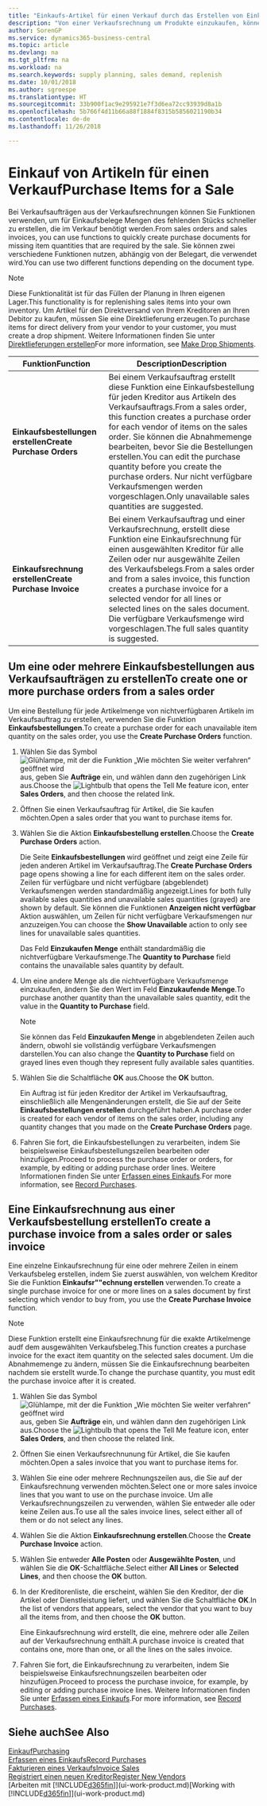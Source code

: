```yaml
---
title: "Einkaufs-Artikel für einen Verkauf durch das Erstellen von Einkaufsrechnungen | Microsoft Docs"
description: "Von einer Verkaufsrechnung um Produkte einzukaufen, können Sie eine Einkaufsrechnung für einen Kreditor oder Lieferanten einen erstellen."
author: SorenGP
ms.service: dynamics365-business-central
ms.topic: article
ms.devlang: na
ms.tgt_pltfrm: na
ms.workload: na
ms.search.keywords: supply planning, sales demand, replenish
ms.date: 10/01/2018
ms.author: sgroespe
ms.translationtype: HT
ms.sourcegitcommit: 33b900f1ac9e295921e7f3d6ea72cc93939d8a1b
ms.openlocfilehash: 5b766f4d11b66a88f1884f8315b5856021190b34
ms.contentlocale: de-de
ms.lasthandoff: 11/26/2018

---
```

# <a name="purchase-items-for-a-sale"></a><span data-ttu-id="a7e88-103">Einkauf von Artikeln für einen Verkauf</span><span class="sxs-lookup"><span data-stu-id="a7e88-103">Purchase Items for a Sale</span></span>
<span data-ttu-id="a7e88-104">Bei Verkaufsaufträgen aus der Verkaufsrechnungen können Sie Funktionen verwenden, um für Einkaufsbelege Mengen des fehlenden Stücks schneller zu erstellen, die im Verkauf benötigt werden.</span><span class="sxs-lookup"><span data-stu-id="a7e88-104">From sales orders and sales invoices, you can use functions to quickly create purchase documents for missing item quantities that are required by the sale.</span></span> <span data-ttu-id="a7e88-105">Sie können zwei verschiedene Funktionen nutzen, abhängig von der Belegart, die verwendet wird.</span><span class="sxs-lookup"><span data-stu-id="a7e88-105">You can use two different functions depending on the document type.</span></span>

> [!Note]
> <span data-ttu-id="a7e88-106">Diese Funktionalität ist für das Füllen der Planung in Ihren eigenen Lager.</span><span class="sxs-lookup"><span data-stu-id="a7e88-106">This functionality is for replenishing sales items into your own inventory.</span></span> <span data-ttu-id="a7e88-107">Um Artikel für den Direktversand von Ihrem Kreditoren an Ihren Debitor zu kaufen, müssen Sie eine Direktlieferung erzeugen.</span><span class="sxs-lookup"><span data-stu-id="a7e88-107">To purchase items for direct delivery from your vendor to your customer, you must create a drop shipment.</span></span> <span data-ttu-id="a7e88-108">Weitere Informationen finden Sie unter [Direktlieferungen erstellen](sales-how-drop-shipment.md)</span><span class="sxs-lookup"><span data-stu-id="a7e88-108">For more information, see [Make Drop Shipments](sales-how-drop-shipment.md).</span></span>   

|<span data-ttu-id="a7e88-109">Funktion</span><span class="sxs-lookup"><span data-stu-id="a7e88-109">Function</span></span>|<span data-ttu-id="a7e88-110">Description</span><span class="sxs-lookup"><span data-stu-id="a7e88-110">Description</span></span>|
|--------|-----------|
|<span data-ttu-id="a7e88-111">**Einkaufsbestellungen erstellen**</span><span class="sxs-lookup"><span data-stu-id="a7e88-111">**Create Purchase Orders**</span></span>|<span data-ttu-id="a7e88-112">Bei einem Verkaufsauftrag erstellt diese Funktion eine Einkaufsbestellung für jeden Kreditor aus Artikeln des Verkaufsauftrags.</span><span class="sxs-lookup"><span data-stu-id="a7e88-112">From a sales order, this function creates a purchase order for each vendor of items on the sales order.</span></span> <span data-ttu-id="a7e88-113">Sie können die Abnahmemenge bearbeiten, bevor Sie die Bestellungen erstellen.</span><span class="sxs-lookup"><span data-stu-id="a7e88-113">You can edit the purchase quantity before you create the purchase orders.</span></span> <span data-ttu-id="a7e88-114">Nur nicht verfügbare Verkaufsmengen werden vorgeschlagen.</span><span class="sxs-lookup"><span data-stu-id="a7e88-114">Only unavailable sales quantities are suggested.</span></span>
|<span data-ttu-id="a7e88-115">**Einkaufsrechnung erstellen**</span><span class="sxs-lookup"><span data-stu-id="a7e88-115">**Create Purchase Invoice**</span></span>|<span data-ttu-id="a7e88-116">Bei einem Verkaufsauftrag und einer Verkaufsrechnung, erstellt diese Funktion eine Einkaufsrechnung für einen ausgewählten Kreditor für alle Zeilen oder nur ausgewählte Zeilen des Verkaufsbelegs.</span><span class="sxs-lookup"><span data-stu-id="a7e88-116">From a sales order and from a sales invoice, this function creates a purchase invoice for a selected vendor for all lines or selected lines on the sales document.</span></span> <span data-ttu-id="a7e88-117">Die verfügbare Verkaufsmenge wird vorgeschlagen.</span><span class="sxs-lookup"><span data-stu-id="a7e88-117">The full sales quantity is suggested.</span></span>|

## <a name="to-create-one-or-more-purchase-orders-from-a-sales-order"></a><span data-ttu-id="a7e88-118">Um eine oder mehrere Einkaufsbestellungen aus Verkaufsaufträgen zu erstellen</span><span class="sxs-lookup"><span data-stu-id="a7e88-118">To create one or more purchase orders from a sales order</span></span>
<span data-ttu-id="a7e88-119">Um eine Bestellung für jede Artikelmenge von nichtverfügbaren Artikeln im Verkaufsauftrag zu erstellen, verwenden Sie die Funktion **Einkaufsbestellungen**.</span><span class="sxs-lookup"><span data-stu-id="a7e88-119">To create a purchase order for each unavailable item quantity on the sales order, you use the **Create Purchase Orders** function.</span></span>

1. <span data-ttu-id="a7e88-120">Wählen Sie das Symbol ![Glühlampe, mit der die Funktion „Wie möchten Sie weiter verfahren“ geöffnet wird](media/ui-search/search_small.png "Wie möchten Sie weiter verfahren?") aus, geben Sie **Aufträge** ein, und wählen dann den zugehörigen Link aus.</span><span class="sxs-lookup"><span data-stu-id="a7e88-120">Choose the ![Lightbulb that opens the Tell Me feature](media/ui-search/search_small.png "Tell me what you want to do") icon, enter **Sales Orders**, and then choose the related link.</span></span>
2. <span data-ttu-id="a7e88-121">Öffnen Sie einen Verkaufsauftrag für Artikel, die Sie kaufen möchten.</span><span class="sxs-lookup"><span data-stu-id="a7e88-121">Open a sales order that you want to purchase items for.</span></span>
3. <span data-ttu-id="a7e88-122">Wählen Sie die Aktion **Einkaufsbestellung erstellen**.</span><span class="sxs-lookup"><span data-stu-id="a7e88-122">Choose the **Create Purchase Orders** action.</span></span>

    <span data-ttu-id="a7e88-123">Die Seite **Einkaufsbestellungen** wird geöffnet und zeigt eine Zeile für jeden anderen Artikel im Verkaufsauftrag.</span><span class="sxs-lookup"><span data-stu-id="a7e88-123">The **Create Purchase Orders** page opens showing a line for each different item on the sales order.</span></span> <span data-ttu-id="a7e88-124">Zeilen für verfügbare und nicht verfügbare (abgeblendet) Verkaufsmengen werden standardmäßig angezeigt.</span><span class="sxs-lookup"><span data-stu-id="a7e88-124">Lines for both fully available sales quantities and unavailable sales quantities (grayed) are shown by default.</span></span> <span data-ttu-id="a7e88-125">Sie können die Funktionen **Anzeigen nicht verfügbar** Aktion auswählen, um Zeilen für nicht verfügbare Verkaufsmengen nur anzuzeigen.</span><span class="sxs-lookup"><span data-stu-id="a7e88-125">You can choose the **Show Unavailable** action to only see lines for unavailable sales quantities.</span></span>

    <span data-ttu-id="a7e88-126">Das Feld **Einzukaufen Menge** enthält standardmäßig die nichtverfügbare Verkaufsmenge.</span><span class="sxs-lookup"><span data-stu-id="a7e88-126">The **Quantity to Purchase** field contains the unavailable sales quantity by default.</span></span>
4. <span data-ttu-id="a7e88-127">Um eine andere Menge als die nichtverfügbare Verkaufsmenge einzukaufen, ändern Sie den Wert im Feld **Einzukaufende Menge**.</span><span class="sxs-lookup"><span data-stu-id="a7e88-127">To purchase another quantity than the unavailable sales quantity, edit the value in the **Quantity to Purchase** field.</span></span>

    > [!NOTE]  
    >   <span data-ttu-id="a7e88-128">Sie können das Feld **Einzukaufen Menge** in abgeblendeten Zeilen auch ändern, obwohl sie vollständig verfügbare Verkaufsmengen darstellen.</span><span class="sxs-lookup"><span data-stu-id="a7e88-128">You can also change the **Quantity to Purchase** field on grayed lines even though they represent fully available sales quantities.</span></span>
5. <span data-ttu-id="a7e88-129">Wählen Sie die Schaltfläche **OK** aus.</span><span class="sxs-lookup"><span data-stu-id="a7e88-129">Choose the **OK** button.</span></span>

    <span data-ttu-id="a7e88-130">Ein Auftrag ist für jeden Kreditor der Artikel im Verkaufsauftrag, einschließlich alle Mengenänderungen erstellt, die Sie auf der Seite **Einkaufsbestellungen erstellen** durchgeführt haben.</span><span class="sxs-lookup"><span data-stu-id="a7e88-130">A purchase order is created for each vendor of items on the sales order, including any quantity changes that you made on the **Create Purchase Orders** page.</span></span>
7. <span data-ttu-id="a7e88-131">Fahren Sie fort, die Einkaufsbestellungen zu verarbeiten, indem Sie beispielsweise Einkaufsbestellungszeilen bearbeiten oder hinzufügen.</span><span class="sxs-lookup"><span data-stu-id="a7e88-131">Proceed to process the purchase order or orders, for example, by editing or adding purchase order lines.</span></span> <span data-ttu-id="a7e88-132">Weitere Informationen finden Sie unter [Erfassen eines Einkaufs](purchasing-how-record-purchases.md).</span><span class="sxs-lookup"><span data-stu-id="a7e88-132">For more information, see [Record Purchases](purchasing-how-record-purchases.md).</span></span>


## <a name="to-create-a-purchase-invoice-from-a-sales-order-or-sales-invoice"></a><span data-ttu-id="a7e88-133">Eine Einkaufsrechnung aus einer Verkaufsbestellung erstellen</span><span class="sxs-lookup"><span data-stu-id="a7e88-133">To create a purchase invoice from a sales order or sales invoice</span></span>
<span data-ttu-id="a7e88-134">Eine einzelne Einkaufsrechnung für eine oder mehrere Zeilen in einem Verkaufsbeleg erstellen, indem Sie zuerst auswählen, von welchem Kreditor Sie die Funktion **Einkaufsr""echnung erstellen** verwenden.</span><span class="sxs-lookup"><span data-stu-id="a7e88-134">To create a single purchase invoice for one or more lines on a sales document by first selecting which vendor to buy from, you use the **Create Purchase Invoice** function.</span></span>

> [!NOTE]  
>   <span data-ttu-id="a7e88-135">Diese Funktion erstellt eine Einkaufsrechnung für die exakte Artikelmenge audf dem ausgewählten Verkaufsbeleg.</span><span class="sxs-lookup"><span data-stu-id="a7e88-135">This function creates a purchase invoice for the exact item quantity on the selected sales document.</span></span> <span data-ttu-id="a7e88-136">Um die Abnahmemenge zu ändern, müssen Sie die Einkaufsrechnung bearbeiten nachdem sie erstellt wurde.</span><span class="sxs-lookup"><span data-stu-id="a7e88-136">To change the purchase quantity, you must edit the purchase invoice after it is created.</span></span>  

1. <span data-ttu-id="a7e88-137">Wählen Sie das Symbol ![Glühlampe, mit der die Funktion „Wie möchten Sie weiter verfahren“ geöffnet wird](media/ui-search/search_small.png "Wie möchten Sie weiter verfahren?") aus, geben Sie **Aufträge** ein, und wählen dann den zugehörigen Link aus.</span><span class="sxs-lookup"><span data-stu-id="a7e88-137">Choose the ![Lightbulb that opens the Tell Me feature](media/ui-search/search_small.png "Tell me what you want to do") icon, enter **Sales Orders**, and then choose the related link.</span></span>
2. <span data-ttu-id="a7e88-138">Öffnen Sie einen Verkaufsrechnunung für Artikel, die Sie kaufen möchten.</span><span class="sxs-lookup"><span data-stu-id="a7e88-138">Open a sales invoice that you want to purchase items for.</span></span>
3. <span data-ttu-id="a7e88-139">Wählen Sie eine oder mehrere Rechnungszeilen aus, die Sie auf der Einkaufsrechnung verwenden möchten.</span><span class="sxs-lookup"><span data-stu-id="a7e88-139">Select one or more sales invoice lines that you want to use on the purchase invoice.</span></span> <span data-ttu-id="a7e88-140">Um alle Verkaufsrechnungszeilen zu verwenden, wählen Sie entweder alle oder keine Zeilen aus.</span><span class="sxs-lookup"><span data-stu-id="a7e88-140">To use all the sales invoice lines, select either all of them or do not select any lines.</span></span>
4. <span data-ttu-id="a7e88-141">Wählen Sie die Aktion **Einkaufsrechnung erstellen**.</span><span class="sxs-lookup"><span data-stu-id="a7e88-141">Choose the **Create Purchase Invoice** action.</span></span>
5. <span data-ttu-id="a7e88-142">Wählen Sie entweder **Alle Posten** oder **Ausgewählte Posten**, und wählen Sie die **OK**-Schaltfläche.</span><span class="sxs-lookup"><span data-stu-id="a7e88-142">Select either **All Lines** or **Selected Lines**, and then choose the **OK** button.</span></span>  
6. <span data-ttu-id="a7e88-143">In der Kreditorenliste, die erscheint, wählen Sie den Kreditor, der die Artikel oder Dienstleistung liefert, und wählen Sie die Schaltfläche **OK**.</span><span class="sxs-lookup"><span data-stu-id="a7e88-143">In the list of vendors that appears, select the vendor that you want to buy all the items from, and then choose the **OK** button.</span></span>

    <span data-ttu-id="a7e88-144">Eine Einkaufsrechnung wird erstellt, die eine, mehrere oder alle Zeilen auf der Verkaufsrechnung enthält.</span><span class="sxs-lookup"><span data-stu-id="a7e88-144">A purchase invoice is created that contains one, more than one, or all the lines on the sales invoice.</span></span>
7. <span data-ttu-id="a7e88-145">Fahren Sie fort, die Einkaufsrechnung zu verarbeiten, indem Sie beispielsweise Einkaufsrechnungszeilen bearbeiten oder hinzufügen.</span><span class="sxs-lookup"><span data-stu-id="a7e88-145">Proceed to process the purchase invoice, for example, by editing or adding purchase invoice lines.</span></span> <span data-ttu-id="a7e88-146">Weitere Informationen finden Sie unter [Erfassen eines Einkaufs](purchasing-how-record-purchases.md).</span><span class="sxs-lookup"><span data-stu-id="a7e88-146">For more information, see [Record Purchases](purchasing-how-record-purchases.md).</span></span>

## <a name="see-also"></a><span data-ttu-id="a7e88-147">Siehe auch</span><span class="sxs-lookup"><span data-stu-id="a7e88-147">See Also</span></span>
[<span data-ttu-id="a7e88-148">Einkauf</span><span class="sxs-lookup"><span data-stu-id="a7e88-148">Purchasing</span></span>](purchasing-manage-purchasing.md)  
[<span data-ttu-id="a7e88-149">Erfassen eines Einkaufs</span><span class="sxs-lookup"><span data-stu-id="a7e88-149">Record Purchases</span></span>](purchasing-how-record-purchases.md)  
[<span data-ttu-id="a7e88-150">Fakturieren eines Verkaufs</span><span class="sxs-lookup"><span data-stu-id="a7e88-150">Invoice Sales</span></span>](sales-how-invoice-sales.md)  
[<span data-ttu-id="a7e88-151">Registriert einen neuen Kreditor</span><span class="sxs-lookup"><span data-stu-id="a7e88-151">Register New Vendors</span></span>](purchasing-how-register-new-vendors.md)  
<span data-ttu-id="a7e88-152">[Arbeiten mit [!INCLUDE[d365fin](includes/d365fin_md.md)]](ui-work-product.md)</span><span class="sxs-lookup"><span data-stu-id="a7e88-152">[Working with [!INCLUDE[d365fin](includes/d365fin_md.md)]](ui-work-product.md)</span></span>

